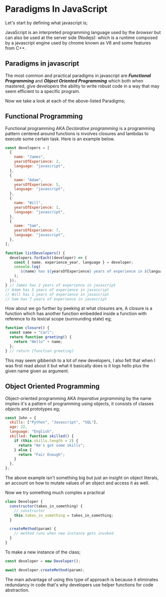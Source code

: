 # Paradigms In JavaScript

Let's start by defining what javascript is;

JavaScript is an interpreted programming language used by the _browser_ but can also be used at the server side (Nodejs): which is a runtime composed by a javascript engine used by chrome known as V8 and some features from C++.

## Paradigms in javascript

The most common and practical paradigms in javascript are **_Functional Programming_** and **_Object Oriented Programming_** which both when mastered, give developers the ability to write robust code in a way that may seem efficient to a specific program.

Now we take a look at each of the above-listed Paradigms;

## **Functional Programming**

Functional programming AKA _Declarative programming_ is a programming pattern centered around functions is involves closures and lambdas to execute some certain task. Here is an example below.

```javascript
const developers = [
  {
    name: "James",
    yearsOfExperience: 2,
    language: "javascript",
  },
  {
    name: "Adam",
    yearsOfExperience: 5,
    language: "javascript",
  },
  {
    name: "Will",
    yearsOfExperience: 1,
    language: "javascript",
  },
  {
    name: "Sam",
    yearsOfExperience: 7,
    language: "javascript",
  },
];

function listDevelopers() {
  developers.forEach((developer) => {
    const { name, experience_year, language } = developer;
    console.log(
      `${name} has ${yearsOfExperience} years of experience in ${language}`
    );
  });
} // James has 2 years of experience in javascript
// Adam has 5 years of experience in javascript
// Will has 1 years of experience in javascript
// Sam has 7 years of experience in javascript
```

How about we go further by peeking at what closures are, A closure is a function which has another function embedded inside a function with reference to its lexical scope (surrounding state) eg;

```javascript
function closure() {
  const name = "Carl";
  return function greeting() {
    return "Hello" + name;
  };
} // return [function greeting]
```

This may seem gibberish to a lot of new developers, I also felt that when I was first read about it but what it basically does is it logs hello plus the given name given as argument.

## **Object Oriented Programming**

Object-oriented programming AKA _Imperative prgramming_ by the name implies it's a pattern of programming using objects, it consists of classes _objects_ and prototypes eg;

```javascript
const John = {
  skills: ["Python", "Javascript", "SQL"],
  age: 22,
  language: "English",
  skilled: function skilled() {
    if (this.skills.length > 2) {
      return "He's got some skills";
    } else {
      return "Fair Enough";
    }
  },
};
```

The above example isn't something big but just an insight on object literals, an account on how to mutate values of an object and access it as well.

Now we try something much complex a practical

```javascript
class Developer {
  constructor(takes_in_something) {
    // constructor
    this.takes_in_something = takes_in_something;
  }

  createMethod(param) {
    // method runs when new instance gets invoked
  }
}
```

To make a new instance of the class;

```javascript
const developer = new Developer();

await developer.createMethod(param);
```

The main advantage of using this type of approach is because it eliminates redundancy in code that's why developers use helper functions for code abstraction.
